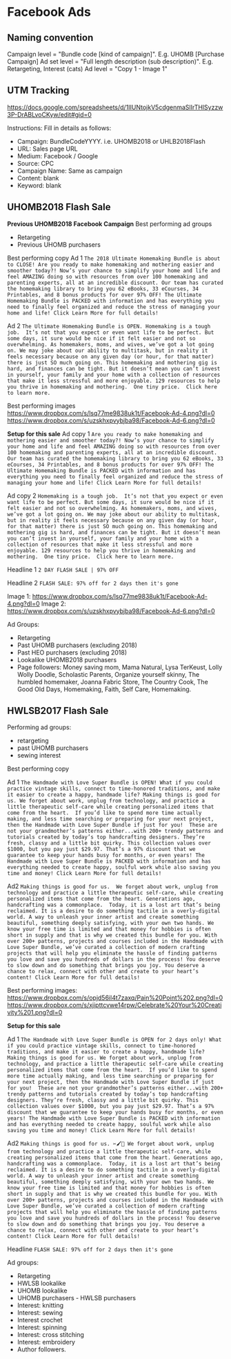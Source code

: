 <!-- TITLE: Facebook Ads -->
<!-- SUBTITLE: Tips, Tricks & Results -->

# Facebook Ads

## Naming convention
Campaign level = "Bundle code [kind of  campaign]".  E.g. UHOMB [Purchase Campaign]
Ad set level = "Full length description (sub description)".  E.g. Retargeting, Interest (cats)
Ad level = "Copy 1 - Image 1"

##  UTM Tracking
https://docs.google.com/spreadsheets/d/1IIUNtojkV5cdgenmaSlIrTHlSyzzw3P-DrABLvoCKyw/edit#gid=0

Instructions:
Fill in details as follows:
* Campaign: BundleCodeYYYY. i.e. UHOMB2018 or UHLB2018Flash
* URL: Sales page URL
* Medium: Facebook / Google
* Source: CPC
* Campaign Name: Same as campaign
* Content: blank
* Keyword: blank

## UHOMB2018 Flash Sale
**Previous UHOMB2018 Facebook Campaign**
Best performing ad groups
* Retargeting
* Previous UHOMB purchasers

Best performing copy
Ad 1
`The 2018 Ultimate Homemaking Bundle is about to CLOSE!
Are you ready to make homemaking and mothering easier and smoother today?!
Now’s your chance to simplify your home and life and feel AMAZING doing so with resources from over 100 homemaking and parenting experts, all at an incredible discount.
Our team has curated the homemaking library to bring you 62 eBooks, 33 eCourses, 34 Printables, and 8 bonus products for over 97% OFF!
The Ultimate Homemaking Bundle is PACKED with information and has everything you need to finally feel organized and reduce the stress of managing your home and life!
Click Learn More for full details!`

Ad 2
`The Ultimate Homemaking Bundle is OPEN.
Homemaking is a tough job.  It’s not that you expect or even want life to be perfect. But some days, it sure would be nice if it felt easier and not so overwhelming.
As homemakers, moms, and wives, we’ve got a lot going on. We may joke about our ability to multitask, but in reality it feels necessary because on any given day (or hour, for that matter) there is just SO much going on.
This homemaking and mothering gig is hard, and finances can be tight. But it doesn’t mean you can’t invest in yourself, your family and your home with a collection of resources that make it less stressful and more enjoyable.
129 resources to help you thrive in homemaking and mothering.  One tiny price.  Click here to learn more.`

Best performing images
https://www.dropbox.com/s/lsq77me9838uk1t/Facebook-Ad-4.png?dl=0
https://www.dropbox.com/s/uzskhxpvybjba98/Facebook-Ad-6.png?dl=0

**Setup for this sale**
Ad copy 1
`Are you ready to make homemaking and mothering easier and smoother today?!
Now’s your chance to simplify your home and life and feel AMAZING doing so with resources from over 100 homemaking and parenting experts, all at an incredible discount.
Our team has curated the homemaking library to bring you 62 eBooks, 33 eCourses, 34 Printables, and 8 bonus products for over 97% OFF!
The Ultimate Homemaking Bundle is PACKED with information and has everything you need to finally feel organized and reduce the stress of managing your home and life!
Click Learn More for full details!`

Ad copy 2
`Homemaking is a tough job.  It’s not that you expect or even want life to be perfect. But some days, it sure would be nice if it felt easier and not so overwhelming.
As homemakers, moms, and wives, we’ve got a lot going on. We may joke about our ability to multitask, but in reality it feels necessary because on any given day (or hour, for that matter) there is just SO much going on.
This homemaking and mothering gig is hard, and finances can be tight. But it doesn’t mean you can’t invest in yourself, your family and your home with a collection of resources that make it less stressful and more enjoyable.
129 resources to help you thrive in homemaking and mothering.  One tiny price.  Click here to learn more.`

Headline 1
`2 DAY FLASH SALE | 97% OFF`

Headline 2
`FLASH SALE: 97% off for 2 days then it's gone`

Image 1: https://www.dropbox.com/s/lsq77me9838uk1t/Facebook-Ad-4.png?dl=0
Image 2: https://www.dropbox.com/s/uzskhxpvybjba98/Facebook-Ad-6.png?dl=0

Ad Groups:
* Retargeting
* Past UHOMB purchasers (excluding 2018)
* Past HEO purchasers (excluding 2018)
* Lookalike UHOMB2018 purchasers
* Page followers: Money saving mom, Mama Natural, Lysa TerKeust, Lolly Wolly Doodle, Scholastic Parents, Organize yourself skinny, The humbled homemaker, Joanna Fabric Store, The Country Cook, The Good Old Days, Homemaking, Faith, Self Care, Homemaking.

## HWLSB2017 Flash Sale

Performing ad groups: 
* retargeting
* past UHOMB purchasers
* sewing interest

Best performing copy

Ad 1
`The Handmade with Love Super Bundle is OPEN!
What if you could practice vintage skills, connect to time-honored traditions, and make it easier to create a happy, handmade life?
Making things is good for us. We forget about work, unplug from technology, and practice a little therapeutic self-care while creating personalized items that come from the heart. 
If you’d like to spend more time actually making, and less time searching or preparing for your next project, then the Handmade with Love Super Bundle if just for you! 
These are not your grandmother’s patterns either...with 200+ trendy patterns and tutorials created by today’s top handcrafting designers. They’re fresh, classy and a little bit quirky.
This collection values over $1000, but you pay just $29.97. That’s a 97% discount that we guarantee to keep your hands busy for months, or even years!
The Handmade with Love Super Bundle is PACKED with information and has everything needed to create happy, soulful work while also saving you time and money!
Click Learn More for full details!`

Ad2
`Making things is good for us. 
We forget about work, unplug from technology and practice a little therapeutic self-care, while creating personalized items that come from the heart.
Generations ago, handcrafting was a commonplace. 
Today, it is a lost art that’s being reclaimed. It is a desire to do something tactile in a overly-digital world. A way to unleash your inner artist and create something beautiful, something deeply satisfying, with your own two hands.
We know your free time is limited and that money for hobbies is often short in supply and that is why we created this bundle for you.
With over 200+ patterns, projects and courses included in the Handmade with Love Super Bundle, we’ve curated a collection of modern crafting projects that will help you eliminate the hassle of finding patterns you love and save you hundreds of dollars in the process!
You deserve to slow down and do something that brings you joy. You deserve a chance to relax, connect with other and create to your heart’s content!
Click Learn More for full details!`

Best performing images:
https://www.dropbox.com/s/opjd56il4t7zaxq/Pain%20Point%202.png?dl=0
https://www.dropbox.com/s/xjipttcvwe14rpw/Celebrate%20Your%20Creativity%201.png?dl=0

**Setup for this sale**

Ad 1
`The Handmade with Love Super Bundle is OPEN for 2 days only!
What if you could practice vintage skills, connect to time-honored traditions, and make it easier to create a happy, handmade life?
Making things is good for us. We forget about work, unplug from technology, and practice a little therapeutic self-care while creating personalized items that come from the heart. 
If you’d like to spend more time actually making, and less time searching or preparing for your next project, then the Handmade with Love Super Bundle if just for you! 
These are not your grandmother’s patterns either...with 200+ trendy patterns and tutorials created by today’s top handcrafting designers. They’re fresh, classy and a little bit quirky.
This collection values over $1000, but you pay just $29.97. That’s a 97% discount that we guarantee to keep your hands busy for months, or even years!
The Handmade with Love Super Bundle is PACKED with information and has everything needed to create happy, soulful work while also saving you time and money!
Click Learn More for full details!`

Ad2
`Making things is good for us. ✂️🖌️🎁
We forget about work, unplug from technology and practice a little therapeutic self-care, while creating personalized items that come from the heart.
Generations ago, handcrafting was a commonplace. 
Today, it is a lost art that’s being reclaimed. It is a desire to do something tactile in a overly-digital world. A way to unleash your inner artist and create something beautiful, something deeply satisfying, with your own two hands.
We know your free time is limited and that money for hobbies is often short in supply and that is why we created this bundle for you.
With over 200+ patterns, projects and courses included in the Handmade with Love Super Bundle, we’ve curated a collection of modern crafting projects that will help you eliminate the hassle of finding patterns you love and save you hundreds of dollars in the process!
You deserve to slow down and do something that brings you joy. You deserve a chance to relax, connect with other and create to your heart’s content!
Click Learn More for full details!`

Headline 
`FLASH SALE: 97% off for 2 days then it's gone`

Ad groups:
* Retargeting
* HWLSB lookalike
* UHOMB lookalike
* UHOMB purchasers - HWLSB purchasers
* Interest: knitting
* Interest: sewing
* Interest crochet
* Interest: spinning
* Interest: cross stitching
* Interest: embroidery
* Author followers.








